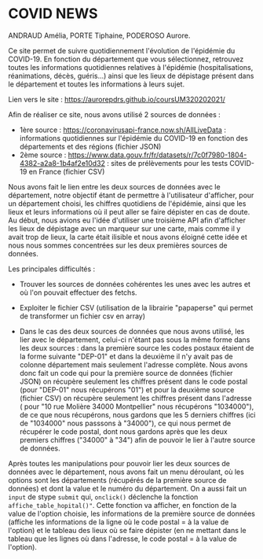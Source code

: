 # COVID NEWS

ANDRAUD Amélia, PORTE Tiphaine, PODEROSO Aurore.

Ce site permet de suivre quotidiennement l'évolution de l'épidémie du COVID-19. En fonction du département que vous sélectionnez, retrouvez toutes les informations quotidiennes relatives à l'épidémie (hospitalisations, réanimations, décès, guéris...) ainsi que les lieux de dépistage présent dans le département et toutes les informations à leurs sujet.

Lien vers le site : https://aurorepdrs.github.io/coursUM320202021/


Afin de réaliser ce site, nous avons utilisé 2 sources de données : 

- 1ère source : https://coronavirusapi-france.now.sh/AllLiveData : informations quotidiennes sur l'épidémie du COVID-19 en fonction des départements et des régions (fichier JSON)
- 2ème source : https://www.data.gouv.fr/fr/datasets/r/7c0f7980-1804-4382-a2a8-1b4af2e10d32 : sites de prélèvements pour les tests COVID-19 en France (fichier CSV)

Nous avons fait le lien entre les deux sources de données avec le département, notre objectif étant de permettre à l'utilisateur d'afficher, pour un département choisi, les chiffres quotidiens de l'épidémie, ainsi que les lieux et leurs informations où il peut aller se faire dépister en cas de doute. Au début, nous avions eu l'idée d'utiliser une troisième API afin d'afficher les lieux de dépistage avec un marqueur sur une carte, mais comme il y avait trop de lieux, la carte était ilisible et nous avons éloigné cette idée et nous nous sommes concentrées sur les deux premières sources de données.

Les principales difficultés : 

- Trouver les sources de données cohérentes les unes avec les autres et où l'on pouvait effectuer des fetchs.

- Exploiter le fichier CSV (utilisation de la librairie "papaperse" qui permet de transformer un fichier csv en array)

- Dans le cas des deux sources de données que nous avons utilisé, les lier avec le département, celui-ci n'étant pas sous la même forme dans les deux sources : dans la première source les codes postaux étaient de la forme suivante "DEP-01" et dans la deuxième il n'y avait pas de colonne département mais seulement l'adresse complète. Nous avons donc fait un code qui pour la première source de données (fichier JSON) on récupère seulement les chiffres présent dans le code postal (pour "DEP-01" nous récupérons "01") et pour la deuxième source (fichier CSV) on récupère seulement les chiffres présent dans l'adresse ( pour "10 rue Molière 34000 Montpellier" nous récupérons "1034000"), de ce que nous récupérons, nous gardons que les 5 derniers chiffres (ici de "1034000" nous passsons à "34000"), ce qui nous permet de récupérer le code postal, dont nous gardons après que les deux premiers chiffres ("34000" à "34") afin de pouvoir le lier à l'autre source de données.

Après toutes les manipulations pour pouvoir lier les deux sources de données avec le département, nous avons fait un menu déroulant, où les options sont les départements (récupérés de la première source de données) et dont la value et le numéro du département. On a aussi fait un `input` de stype `submit` qui, `onclick()` déclenche la fonction `affiche_table_hopital()"`. Cette fonction va afficher, en fonction de la value de l'option choisie, les informations de la première source de données (affiche les informations de la ligne où le code postal = à la value de l'option) et le tableau des lieux où se faire dépister (en ne mettant dans le tableau que les lignes où dans l'adresse, le code postal = à la value de l'option).



